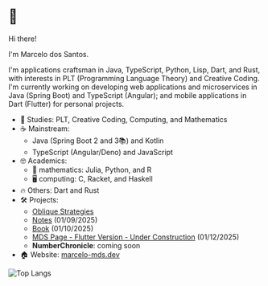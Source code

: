 # 👋

Hi there!

I'm Marcelo dos Santos.

I'm applications craftsman in Java, TypeScript, Python, Lisp, Dart, and Rust, with interests in PLT (Programming Language Theory) and Creative Coding. I'm currently working on developing web applications and microservices in Java (Spring Boot) and TypeScript (Angular); and mobile applications in Dart (Flutter) for personal projects.

- 📘 Studies: PLT, Creative Coding, Computing, and Mathematics
- ☕ Mainstream:
  - Java (Spring Boot 2 and 3📚) and Kotlin
  - TypeScript (Angular/Deno) and JavaScript
- 🤓 Academics:
  - 🧮 mathematics: Julia, Python, and R
  - 🖥️ computing: C, Racket, and Haskell
- 🔥 Others: Dart and Rust
- 🛠 Projects:
  - [Oblique Strategies](https://play.google.com/store/apps/details?id=com.github.mdssjc.oblique_strategies 'Oblique Strategies')
  - [Notes](https://github.com/mdssjc/mds-notes 'Notes') (01/09/2025)
  - [Book](https://github.com/mdssjc/mds 'Book') (01/10/2025)
  - [MDS Page - Flutter Version - Under Construction](https://github.com/mdssjc/mds-page/tree/flutter) (01/12/2025)
  - **NumberChronicle**: coming soon
- 🏠 Website: [marcelo-mds.dev](https://marcelo-mds.dev/ 'marcelo-mds.dev')

![Top Langs](https://github-readme-stats.vercel.app/api/top-langs/?username=mdssjc&langs_count=10&layout=compact)

